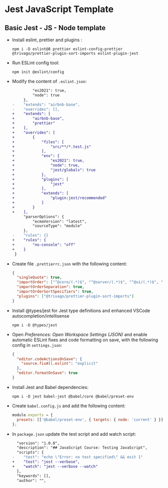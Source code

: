 # Jest JavaScript Template

## Basic Jest - JS - Node template

- Install eslint, prettier and plugins :

  ```console
  npm i -D eslint@8 prettier eslint-config-prettier @trivago/prettier-plugin-sort-imports eslint-plugin-jest
  ```

- Run ESLint config tool:

  ```console
  npm init @eslint/config
  ```

- Modify the content of `.eslint.json`:

  ```diff
           "es2021": true,
           "node": true
       },
  -    "extends": "airbnb-base",
  -    "overrides": [],
  +    "extends": [
  +        "airbnb-base",
  +        "prettier"
  +    ],
  +    "overrides": [
  +        {
  +            "files": [
  +                "src/**/*.test.js"
  +            ],
  +            "env": {
  +                "es2021": true,
  +                "node": true,
  +                "jest/globals": true
  +            },
  +            "plugins": [
  +                "jest"
  +            ],
  +            "extends": [
  +                "plugin:jest/recommended"
  +            ]
  +        }
  +    ],
       "parserOptions": {
           "ecmaVersion": "latest",
           "sourceType": "module"
       },
  -    "rules": {}
  +    "rules": {
  +        "no-console": "off"
  +    }
   }
  ```

- Create file `.prettierrc.json` with the following content:

  ```json
  {
    "singleQuote": true,
    "importOrder": ["^@core/(.*)$", "^@server/(.*)$", "^@ui/(.*)$", "^[./]"],
    "importOrderSeparation": true,
    "importOrderSortSpecifiers": true,
    "plugins": ["@trivago/prettier-plugin-sort-imports"]
  }
  ```

- Install @types/jest for Jest type definitions and enhanced VSCode autocompletion/intellisense

  ```console
  npm i -D @types/jest
  ```

- Open _Preferences: Open Workspace Settings (JSON)_ and enable automatic ESLint fixes and code formatting on save, with the following config in `settings.json`:

  ```json
  {
    "editor.codeActionsOnSave": {
      "source.fixAll.eslint": "explicit"
    },
    "editor.formatOnSave": true
  }
  ```

- Install Jest and Babel dependencies:

  ```console
  npm i -D jest babel-jest @babel/core @babel/preset-env
  ```

- Create `babel.config.js` and add the following content:

  ```js
  module.exports = {
    presets: [['@babel/preset-env', { targets: { node: 'current' } }]],
  };
  ```

- In `package.json` update the test script and add watch script:

  ```diff
    "version": "1.0.0",
    "description": "## JavaScript Course: Testing JavaScript",
    "scripts": {
  -    "test": "echo \"Error: no test specified\" && exit 1"
  +    "test": "jest --verbose",
  +    "watch": "jest --verbose --watch"
    },
    "keywords": [],
    "author": "",
  ```
